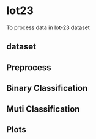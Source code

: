# lot23

To process data in lot-23 dataset

## dataset

## Preprocess

## Binary Classification

## Muti Classification  

## Plots  
